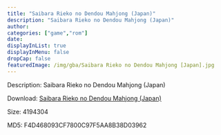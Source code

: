 ```yaml
---
title: "Saibara Rieko no Dendou Mahjong (Japan)"
description: "Saibara Rieko no Dendou Mahjong (Japan)"
author: 
categories: ["game","rom"]
date: 
displayInList: true
displayInMenu: false
dropCap: false
featuredImage: /img/gba/Saibara Rieko no Dendou Mahjong [Japan].jpg
---
```


Description: Saibara Rieko no Dendou Mahjong (Japan)

Download: <a style="text-decoration:underline;" href="https://mega.nz/#!KGYgjSZB!zrs2pWy8_xmnEFLN18PmfjzT5Wkf0NUzJeuAxS3nHqc" target = "_blank" rel = "nofollow" > Saibara Rieko no Dendou Mahjong (Japan)</a>

Size: 4194304

MD5: F4D468093CF7800C97F5AA8B38D03962


